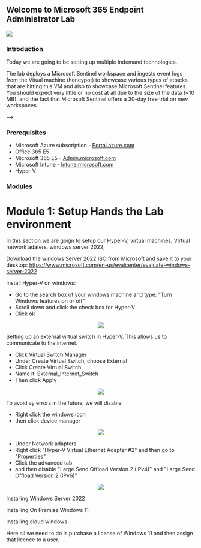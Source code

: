 ## Welcome to Microsoft 365 Endpoint Administrator Lab
<img src="https://imgur.com/BU8QJcj.png"/>

### Introduction
Today we are going to be setting up multiple indemand technologies.

The lab deploys a Microsoft Sentinel workspace and ingests event logs from the Vitual machine (honeypot) to showcase various types of attacks that are hitting this VM and also to showcase Microsoft Sentinel features. 
You should expect very little or no cost at all due to the size of the data (~10 MB), and the fact that Microsoft Sentinel offers a 30-day free trial on new workspaces.

-->

### Prerequisites
- Microsoft Azure subscription - <a href="https://portal.azure.com/?quickstart=true#home"> Portal.azure.com</a>
- Office 365 E5
- Microsoft 365 E5 - <a href="https://admin.microsoft.com/AdminPortal/Home#/homepage">Admin.microsoft.com</a>
- Microsoft Intune - <a href="https://intune.microsoft.com/#home">Intune.microsoft.com</a>
- Hyper-V
<!-- 
- Network analysis tools (Wireshark, Advanced IP Scanner) for capturing and examining network traffic.
- Network Documentation (Packet Tracer, GitHub)
-->

### Modules
<!--
- <a href="https://github.com/TechGiovanni/Microsoft-Azure-Sentinel-Security-Lab/blob/main/Module%201%20-%20Setting%20up%20the%20environment.md" target=”_blank”>Module 1 - Setting up the environment</a>
- <a href="https://github.com/TechGiovanni/Microsoft-Azure-Sentinel-Security-Lab/blob/main/Module%202%20-%20Configuring%20the%20Virtual%20Machine.md" target=”_blank”>Module 2 - Configuring the Virtual Machine</a>
- <a href="https://github.com/TechGiovanni/Microsoft-Azure-Sentinel-Security-Lab/blob/main/Module%203%20-%20Setup%20Azure%20Monitor%20and%20Log%20Analytics%20custom%20log%20table.md" target=”_blank”>Module 3 - Setup Azure Monitor and Log Analytics custom log table</a>
- <a href="https://github.com/TechGiovanni/Microsoft-Azure-Sentinel-Security-Lab/blob/main/Module%204%20-%20Configure%20Microsoft%20Sentinel%20and%20setup%20the%20Map.md" target=”_blank”>Module 4 - Configure Microsoft Sentinel and setup the Map</a>
-->

# Module 1: Setup Hands the Lab environment

In this section we are goign to setup our Hyper-V, virtual machines, Virtual network adaters, windows server 2022, 


Download the windows Server 2022 ISO from Microsoft and save it to your desktop: 
https://www.microsoft.com/en-us/evalcenter/evaluate-windows-server-2022


Install Hyper-V on windows:
- Go to the search box of your windows machine and type: "Turn Windows features on or off"
- Scroll down and click the check box for Hyper-V
- Click ok

<p align="center">
  <img src="https://imgur.com/KIesN4r.png"/>
</p>


Setting up an external virtual switch in Hyper-V. This allows us to communicate to the internet.
- Click Virtual Switch Manager
- Under Create Virtual Switch, choose External
- Click Create Virtual Switch
- Name it: External_Internet_Switch
- Then click Apply
  

<p align="center">
  <img src="https://imgur.com/gacxDhZ.png"/>
</p>

To avoid ay errors in the future, we will disable 
- Right click the windows icon
- then click device manager

<p align="center">
  <img src="https://imgur.com/GCJqlz8.png"/>
</p>

- Under Network adapters
- Right click "Hyper-V Virtual Ethernet Adapter #2" and then go to "Properties"
- Click the advanced tab
- and then disable "Large Send Offload Version 2 (IPv4)" and "Large Send Offload Version 2 (IPv6)"

<p align="center">
  <img src="https://imgur.com/q0Ctu57.png"/>
</p>


Installing Windows Server 2022

Installing On Premise Windows 11

Installing cloud windows

Here all we need to do is purchase a license of Windows 11 and then assign that licence to a user.
























